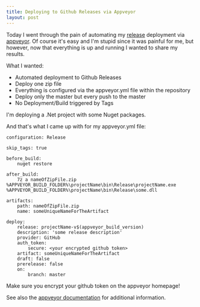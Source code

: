 ```yaml
---
title: Deploying to Github Releases via Appveyor
layout: post
---
```


Today I went through the pain of automating my [release](https://help.github.com/categories/releases/) deployment via [appveyor](https://www.appveyor.com/). Of course it's easy and I'm stupid since it was painful for me, but however, now that everything is up and running I wanted to share my results.

What I wanted:

* Automated deployment to Github Releases
* Deploy one zip file
* Everything is configured via the appveyor.yml file within the repository
* Deploy only the master but every push to the master
* No Deployment/Build triggered by Tags

I'm deploying a .Net project with some Nuget packages.

And that's what I came up with for my appveyor.yml file:

````
configuration: Release

skip_tags: true

before_build:
    nuget restore
 
after_build:
    7z a nameOfZipFile.zip %APPVEYOR_BUILD_FOLDER%\projectName\bin\Release\projectName.exe %APPVEYOR_BUILD_FOLDER%\projectName\bin\Release\some.dll
 
artifacts: 
    path: nameOfZipFile.zip
    name: someUniqueNameForTheArtifact
    
deploy:
    release: projectName-v$(appveyor_build_version)
    description: 'some release description'
    provider: GitHub
    auth_token:
        secure: <your encrypted github token>
    artifact: someUniqueNameForTheArtifact
    draft: false
    prerelease: false
    on:
        branch: master
````

Make sure you encrypt your github token on the appveyor homepage!

See also the [appveyor documentation](https://www.appveyor.com/docs/deployment/) for additional information.